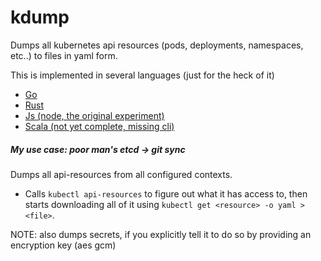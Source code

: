 # kdump
Dumps all kubernetes api resources (pods, deployments, namespaces, etc..) to files in yaml form.

This is implemented in several languages (just for the heck of it) 

* [Go](https://github.com/gigurra/kdump/tree/use-go)
* [Rust](https://github.com/gigurra/kdump/tree/use-rust)
* [Js (node, the original experiment)](https://github.com/gigurra/kdump/tree/use-node)
* [Scala (not yet complete, missing cli)](https://github.com/gigurra/kdump/tree/use-scala)

##### *My use case: poor man's etcd -> git sync*

Dumps all api-resources from all configured contexts.

* Calls `kubectl api-resources` to figure out what it has access to, then starts downloading all of it using `kubectl get <resource> -o yaml > <file>`.

NOTE: also dumps secrets, if you explicitly tell it to do so by providing an encryption key (aes gcm)
